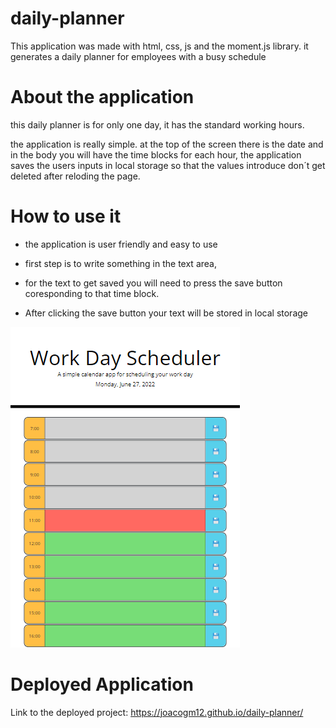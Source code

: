 # daily-planner

This application was made with html, css, js and the moment.js library. it generates a daily planner for employees with a busy schedule

# About the application
this daily planner is for only one day, it has the standard working hours.

the application is really simple. at the top of the screen there is the date and in the body you will have the time blocks for each hour, the application saves the users inputs in local storage so that the values introduce don´t get deleted after reloding the page.

# How to use it

* the application is user friendly and easy to use 

* first step is to write something in the text area, 

* for the text to get saved you will need to press the save button coresponding to that time block.

* After clicking the save button your text will be stored in local storage

![image1](assets/images/Captura%20de%20pantalla%202022-06-27%20112821.png)

# Deployed Application

Link to the deployed project: https://joacogm12.github.io/daily-planner/
